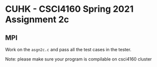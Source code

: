 # CUHK - CSCI4160 Spring 2021 Assignment 2c

## MPI

Work on the `asgn2c.c` and pass all the test cases in the tester.

Note: please make sure your program is compilable on csci4160 cluster
